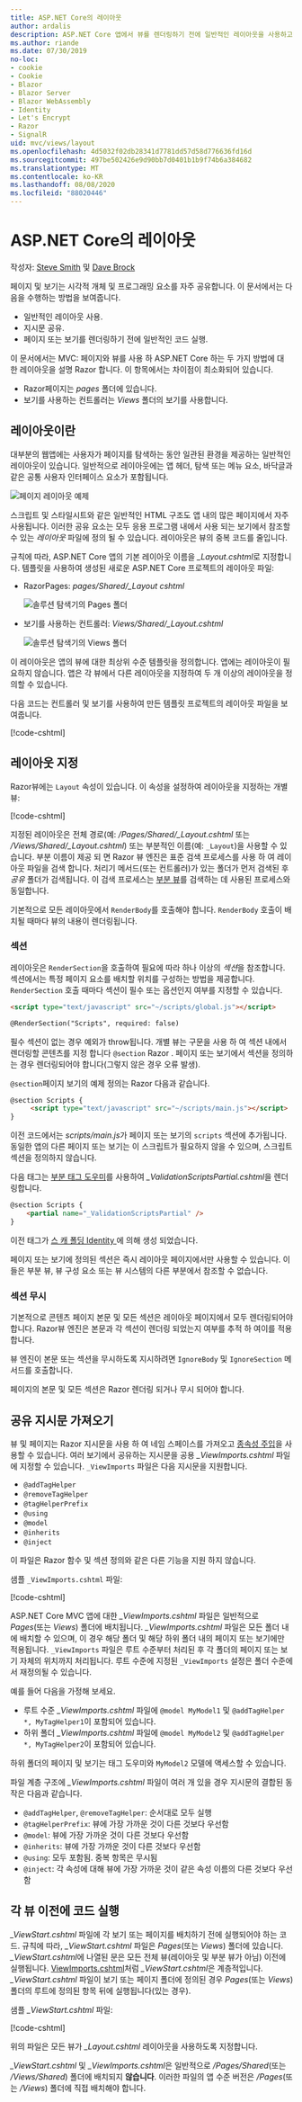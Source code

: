 ```yaml
---
title: ASP.NET Core의 레이아웃
author: ardalis
description: ASP.NET Core 앱에서 뷰를 렌더링하기 전에 일반적인 레이아웃을 사용하고, 지시문을 공유하고, 공용 코드를 실행하는 방법을 알아봅니다.
ms.author: riande
ms.date: 07/30/2019
no-loc:
- cookie
- Cookie
- Blazor
- Blazor Server
- Blazor WebAssembly
- Identity
- Let's Encrypt
- Razor
- SignalR
uid: mvc/views/layout
ms.openlocfilehash: 4d5032f02db28341d7781dd57d58d776636fd16d
ms.sourcegitcommit: 497be502426e9d90bb7d0401b1b9f74b6a384682
ms.translationtype: MT
ms.contentlocale: ko-KR
ms.lasthandoff: 08/08/2020
ms.locfileid: "88020446"
---
```

# <a name="layout-in-aspnet-core"></a>ASP.NET Core의 레이아웃

작성자: [Steve Smith](https://ardalis.com/) 및 [Dave Brock](https://twitter.com/daveabrock)

페이지 및 보기는 시각적 개체 및 프로그래밍 요소를 자주 공유합니다. 이 문서에서는 다음을 수행하는 방법을 보여줍니다.

* 일반적인 레이아웃 사용.
* 지시문 공유.
* 페이지 또는 보기를 렌더링하기 전에 일반적인 코드 실행.

이 문서에서는 MVC: 페이지와 뷰를 사용 하 ASP.NET Core 하는 두 가지 방법에 대 한 레이아웃을 설명 Razor 합니다. 이 항목에서는 차이점이 최소화되어 있습니다.

* Razor페이지는 *pages* 폴더에 있습니다.
* 보기를 사용하는 컨트롤러는 *Views* 폴더의 보기를 사용합니다.

## <a name="what-is-a-layout"></a>레이아웃이란

대부분의 웹앱에는 사용자가 페이지를 탐색하는 동안 일관된 환경을 제공하는 일반적인 레이아웃이 있습니다. 일반적으로 레이아웃에는 앱 헤더, 탐색 또는 메뉴 요소, 바닥글과 같은 공통 사용자 인터페이스 요소가 포함됩니다.

![페이지 레이아웃 예제](layout/_static/page-layout.png)

스크립트 및 스타일시트와 같은 일반적인 HTML 구조도 앱 내의 많은 페이지에서 자주 사용됩니다. 이러한 공유 요소는 모두 응용 프로그램 내에서 사용 되는 보기에서 참조할 수 있는 *레이아웃* 파일에 정의 될 수 있습니다. 레이아웃은 뷰의 중복 코드를 줄입니다.

규칙에 따라, ASP.NET Core 앱의 기본 레이아웃 이름을 *_Layout.cshtml*로 지정합니다. 템플릿을 사용하여 생성된 새로운 ASP.NET Core 프로젝트의 레이아웃 파일:

* RazorPages: *pages/Shared/_Layout cshtml*

  ![솔루션 탐색기의 Pages 폴더](layout/_static/rp-web-project-views.png)

* 보기를 사용하는 컨트롤러: *Views/Shared/_Layout.cshtml*

  ![솔루션 탐색기의 Views 폴더](layout/_static/mvc-web-project-views.png)

이 레이아웃은 앱의 뷰에 대한 최상위 수준 템플릿을 정의합니다. 앱에는 레이아웃이 필요하지 않습니다. 앱은 각 뷰에서 다른 레이아웃을 지정하여 두 개 이상의 레이아웃을 정의할 수 있습니다.

다음 코드는 컨트롤러 및 보기를 사용하여 만든 템플릿 프로젝트의 레이아웃 파일을 보여줍니다.

[!code-cshtml[](~/common/samples/WebApplication1/Views/Shared/_Layout.cshtml?highlight=44,72)]

## <a name="specifying-a-layout"></a>레이아웃 지정

Razor뷰에는 `Layout` 속성이 있습니다. 이 속성을 설정하여 레이아웃을 지정하는 개별 뷰:

[!code-cshtml[](../../common/samples/WebApplication1/Views/_ViewStart.cshtml?highlight=2)]

지정된 레이아웃은 전체 경로(예: */Pages/Shared/_Layout.cshtml* 또는 */Views/Shared/_Layout.cshtml*) 또는 부분적인 이름(예: `_Layout`)을 사용할 수 있습니다. 부분 이름이 제공 되 면 Razor 뷰 엔진은 표준 검색 프로세스를 사용 하 여 레이아웃 파일을 검색 합니다. 처리기 메서드(또는 컨트롤러)가 있는 폴더가 먼저 검색된 후 *공유* 폴더가 검색됩니다. 이 검색 프로세스는 [부분 뷰](xref:mvc/views/partial#partial-view-discovery)를 검색하는 데 사용된 프로세스와 동일합니다.

기본적으로 모든 레이아웃에서 `RenderBody`를 호출해야 합니다. `RenderBody` 호출이 배치될 때마다 뷰의 내용이 렌더링됩니다.

<a name="layout-sections-label"></a>
<!-- https://stackoverflow.com/questions/23327578 -->
### <a name="sections"></a>섹션

레이아웃은 `RenderSection`을 호출하여 필요에 따라 하나 이상의 *섹션*을 참조합니다. 섹션에서는 특정 페이지 요소를 배치할 위치를 구성하는 방법을 제공합니다. `RenderSection` 호출 때마다 섹션이 필수 또는 옵션인지 여부를 지정할 수 있습니다.

```html
<script type="text/javascript" src="~/scripts/global.js"></script>

@RenderSection("Scripts", required: false)
```

필수 섹션이 없는 경우 예외가 throw됩니다. 개별 뷰는 구문을 사용 하 여 섹션 내에서 렌더링할 콘텐츠를 지정 합니다 `@section` Razor . 페이지 또는 보기에서 섹션을 정의하는 경우 렌더링되어야 합니다(그렇지 않은 경우 오류 발생).

`@section`페이지 보기의 예제 정의는 Razor 다음과 같습니다.

```html
@section Scripts {
     <script type="text/javascript" src="~/scripts/main.js"></script>
}
```

이전 코드에서는 *scripts/main.js*가 페이지 또는 보기의 `scripts` 섹션에 추가됩니다. 동일한 앱의 다른 페이지 또는 보기는 이 스크립트가 필요하지 않을 수 있으며, 스크립트 섹션을 정의하지 않습니다.

다음 태그는 [부분 태그 도우미](xref:mvc/views/tag-helpers/builtin-th/partial-tag-helper)를 사용하여 *_ValidationScriptsPartial.cshtml*을 렌더링합니다.

```html
@section Scripts {
    <partial name="_ValidationScriptsPartial" />
}
```

이전 태그가 [스 캐 폴딩 Identity ](xref:security/authentication/scaffold-identity)에 의해 생성 되었습니다.

페이지 또는 보기에 정의된 섹션은 즉시 레이아웃 페이지에서만 사용할 수 있습니다. 이들은 부분 뷰, 뷰 구성 요소 또는 뷰 시스템의 다른 부분에서 참조할 수 없습니다.

### <a name="ignoring-sections"></a>섹션 무시

기본적으로 콘텐츠 페이지 본문 및 모든 섹션은 레이아웃 페이지에서 모두 렌더링되어야 합니다. Razor뷰 엔진은 본문과 각 섹션이 렌더링 되었는지 여부를 추적 하 여이를 적용 합니다.

뷰 엔진이 본문 또는 섹션을 무시하도록 지시하려면 `IgnoreBody` 및 `IgnoreSection` 메서드를 호출합니다.

페이지의 본문 및 모든 섹션은 Razor 렌더링 되거나 무시 되어야 합니다.

<a name="viewimports"></a>

## <a name="importing-shared-directives"></a>공유 지시문 가져오기

뷰 및 페이지는 Razor 지시문을 사용 하 여 네임 스페이스를 가져오고 [종속성 주입](dependency-injection.md)을 사용할 수 있습니다. 여러 보기에서 공유하는 지시문을 공용 *_ViewImports.cshtml* 파일에 지정할 수 있습니다. `_ViewImports` 파일은 다음 지시문을 지원합니다.

* `@addTagHelper`
* `@removeTagHelper`
* `@tagHelperPrefix`
* `@using`
* `@model`
* `@inherits`
* `@inject`

이 파일은 Razor 함수 및 섹션 정의와 같은 다른 기능을 지원 하지 않습니다.

샘플 `_ViewImports.cshtml` 파일:

[!code-cshtml[](../../common/samples/WebApplication1/Views/_ViewImports.cshtml)]

ASP.NET Core MVC 앱에 대한 *_ViewImports.cshtml* 파일은 일반적으로 *Pages*(또는 *Views*) 폴더에 배치됩니다. *_ViewImports.cshtml* 파일은 모든 폴더 내에 배치할 수 있으며, 이 경우 해당 폴더 및 해당 하위 폴더 내의 페이지 또는 보기에만 적용됩니다. `_ViewImports` 파일은 루트 수준부터 처리된 후 각 폴더의 페이지 또는 보기 자체의 위치까지 처리됩니다. 루트 수준에 지정된 `_ViewImports` 설정은 폴더 수준에서 재정의될 수 있습니다.

예를 들어 다음을 가정해 보세요.

* 루트 수준 *_ViewImports.cshtml* 파일에 `@model MyModel1` 및 `@addTagHelper *, MyTagHelper1`이 포함되어 있습니다.
* 하위 폴더 *_ViewImports.cshtml* 파일에 `@model MyModel2` 및 `@addTagHelper *, MyTagHelper2`이 포함되어 있습니다.

하위 폴더의 페이지 및 보기는 태그 도우미와 `MyModel2` 모델에 액세스할 수 있습니다.

파일 계층 구조에 *_ViewImports.cshtml* 파일이 여러 개 있을 경우 지시문의 결합된 동작은 다음과 같습니다.

* `@addTagHelper`, `@removeTagHelper`: 순서대로 모두 실행
* `@tagHelperPrefix`: 뷰에 가장 가까운 것이 다른 것보다 우선함
* `@model`: 뷰에 가장 가까운 것이 다른 것보다 우선함
* `@inherits`: 뷰에 가장 가까운 것이 다른 것보다 우선함
* `@using`: 모두 포함됨. 중복 항목은 무시됨
* `@inject`: 각 속성에 대해 뷰에 가장 가까운 것이 같은 속성 이름의 다른 것보다 우선함

<a name="viewstart"></a>

## <a name="running-code-before-each-view"></a>각 뷰 이전에 코드 실행

*_ViewStart.cshtml* 파일에 각 보기 또는 페이지를 배치하기 전에 실행되어야 하는 코드. 규칙에 따라, *_ViewStart.cshtml* 파일은 *Pages*(또는 *Views*) 폴더에 있습니다. *_ViewStart.cshtml*에 나열된 문은 모든 전체 뷰(레이아웃 및 부분 뷰가 아님) 이전에 실행됩니다. [ViewImports.cshtml](xref:mvc/views/layout#viewimports)처럼 *_ViewStart.cshtml*은 계층적입니다. *_ViewStart.cshtml* 파일이 보기 또는 페이지 폴더에 정의된 경우 *Pages*(또는 *Views*) 폴더의 루트에 정의된 항목 뒤에 실행됩니다(있는 경우).

샘플 *_ViewStart.cshtml* 파일:

[!code-cshtml[](../../common/samples/WebApplication1/Views/_ViewStart.cshtml)]

위의 파일은 모든 뷰가 *_Layout.cshtml* 레이아웃을 사용하도록 지정합니다.

*_ViewStart.cshtml* 및 *_ViewImports.cshtml*은 일반적으로 */Pages/Shared*(또는 */Views/Shared*) 폴더에 배치되지 **않습니다**. 이러한 파일의 앱 수준 버전은 */Pages*(또는 */Views*) 폴더에 직접 배치해야 합니다.
